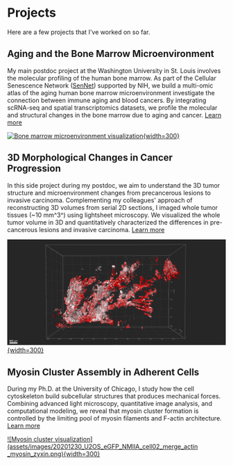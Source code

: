 # Projects

Here are a few projects that I've worked on so far.

## Aging and the Bone Marrow Microenvironment

My main postdoc project at the Washington University in St. Louis involves the molecular profiling of the human bone marrow. As part of the Cellular Senescence Network ([SenNet](https://sennetconsortium.org/)) supported by NIH, we build a multi-omic atlas of the aging human bone marrow microenvironment investigate the connection between immune aging and blood cancers. By integrating scRNA-seq and spatial transcriptomics datasets, we profile the molecular and structural changes in the bone marrow due to aging and cancer. [Learn more](Projects/bone-marrow-sennet.md)

[![Bone marrow microenvironment visualization](assets/images/BM_spatial.png){width=300}](Projects/bone-marrow-sennet.md)

## 3D Morphological Changes in Cancer Progression

In this side project during my postdoc, we aim to understand the 3D tumor structure and microenvironment changes from precancerous lesions to invasive carcinoma. Complementing my colleagues' approach of reconstructing 3D volumes from serial 2D sections, I imaged whole tumor tissues (~10 mm^3^) using lightsheet microscopy. We visualized the whole tumor volume in 3D and quantitatively characterized the differences in pre-cancerous lesions and invasive carcinoma. [Learn more](Projects/precancer-cancer-3d.md)

[![3D cancer morphology visualization](assets/images/SuppFig2A_HT957Z1_S1H4_3D_glands_acini.png){width=300}](Projects/precancer-cancer-3d.md)

## Myosin Cluster Assembly in Adherent Cells

During my Ph.D. at the University of Chicago, I study how the cell cytoskeleton build subcellular structures that produces mechanical forces. Combining advanced light microscopy, quantitative image analysis, and computational modeling, we reveal that myosin cluster formation is controlled by the limiting pool of myosin filaments and F-actin architecture. [Learn more](Projects/myosin-clusters.md)

[![Myosin cluster visualization](assets/images/20201230_U2OS_eGFP_NMIIA_cell02_merge_actin _myosin_zyxin.png){width=300}](Projects/myosin-clusters.md)